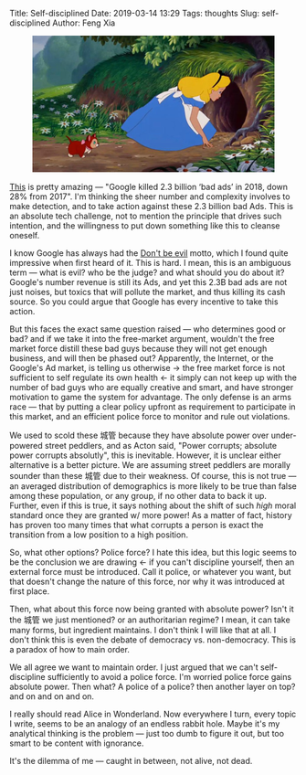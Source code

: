 Title: Self-disciplined
Date: 2019-03-14 13:29
Tags: thoughts
Slug: self-disciplined
Author: Feng Xia

<figure class="col l7 m7 s12">
  <img src="images/alice%20rabbit%20hole.jpg"/>
</figure>


[This][1] is pretty amazing &mdash; "Google killed 2.3 billion ‘bad
ads’ in 2018, down 28% from 2017". I'm thinking the sheer number and
complexity involves to make detection, and to take action against
these 2.3 billion bad Ads. This is an absolute tech challenge, not to
mention the principle that drives such intention, and the
willingness to put down something like this to cleanse oneself.

I know Google has always had the [Don't be evil][2] motto, which I
found quite impressive when first heard of it. This is hard. I mean,
this is an ambiguous term &mdash; what is evil? who be the judge? and
what should you do about it? Google's number revenue is still its Ads,
and yet this 2.3B bad ads are not just noises, but toxics that will
pollute the market, and thus killing its cash source. So you could
argue that Google has every incentive to take this action.

But this faces the exact same question raised &mdash; who determines
good or bad? and if we take it into the free-market argument, wouldn't
the free market force distill these bad guys because they will not get
enough business, and will then be phased out? Apparently, the
Internet, or the Google's Ad market, is telling us otherwise &rarr;
the free market force is not sufficient to self regulate its own
health &larr; it simply can not keep up with the number of bad guys
who are equally creative and smart, and have stronger motivation to
game the system for advantage. The only defense is an arms race
&mdash; that by putting a clear policy upfront as requirement to
participate in this market, and an efficient police force to monitor
and rule out violations.

We used to scold these 城管 because they have absolute power over
under-powered street peddlers, and as Acton said, "Power corrupts;
absolute power corrupts absolutly", this is inevitable. However, it is
unclear either alternative is a better picture. We are assuming street
peddlers are morally sounder than these 城管 due to their
weakness. Of course, this is not true &mdash; an averaged distribution
of demographics is more likely to be true than false among these
population, or any group, if no other data to back it up. Further,
even if this is true, it says nothing about the shift of such _high_
moral standard once they are granted w/ more power! As a matter of
fact, history has proven too many times that what corrupts a person is
exact the transition from a low position to a high position.

So, what other options? Police force? I hate this idea, but this logic
seems to be the conclusion we are drawing &larr; if you can't
discipline yourself, then an external force must be introduced. Call
it police, or whatever you want, but that doesn't change the nature of
this force, nor why it was introduced at first place.

Then, what about this force now being granted with absolute power?
Isn't it the 城管 we just mentioned? or an authoritarian regime? I
mean, it can take many forms, but ingredient maintains. I don't think
I will like that at all. I don't think this is even the debate of
democracy vs. non-democracy. This is a paradox of how to main order.

We all agree we want to maintain order. I just argued that we can't
self-discipline sufficiently to avoid a police force. I'm worried
police force gains absolute power. Then what? A police of a police?
then another layer on top? and on and on and on.

I really should read Alice in Wonderland. Now everywhere I turn, every
topic I write, seems to be an analogy of an endless rabbit hole. Maybe
it's my analytical thinking is the problem &mdash; just too dumb to
figure it out, but too smart to be content with ignorance.

It's the dilemma of me &mdash; caught in between, not alive, not
dead. 

[1]: https://venturebeat.com/2019/03/13/google-killed-2-3-billion-bad-ads-in-2018-down-28-from-2017/
[2]: https://en.wikipedia.org/wiki/Don%27t_be_evil
